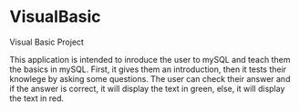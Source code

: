 # VisualBasic
Visual Basic Project

This application is intended to inroduce the user to mySQL and teach them the basics in mySQL.
First, it gives them an introduction, then it tests their knowlege by asking some questions.
The user can check their answer and if the answer is correct, it will display the text in green, else, it will display the text in red.

